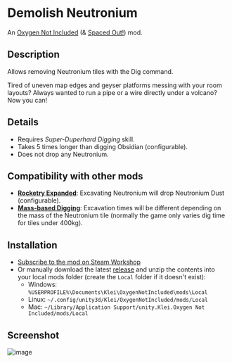 ﻿# Demolish Neutronium
An [Oxygen Not Included](https://store.steampowered.com/app/457140/Oxygen_Not_Included/) (& [Spaced Out!](https://store.steampowered.com/app/1452490/Oxygen_Not_Included__Spaced_Out/)) mod.

## Description
Allows removing Neutronium tiles with the Dig command.

Tired of uneven map edges and geyser platforms messing with your room layouts? Always wanted to run a pipe or a wire directly under a volcano? Now you can!

## Details
* Requires *Super-Duperhard Digging* skill.
* Takes 5 times longer than digging Obsidian (configurable).
* Does not drop any Neutronium.

## Compatibility with other mods

* **[Rocketry Expanded](https://steamcommunity.com/sharedfiles/filedetails/?id=2837919908)**: Excavating Neutronium will drop Neutronium Dust (configurable).
* **[Mass-based Digging](https://steamcommunity.com/sharedfiles/filedetails/?id=1835785649)**: Excavation times will be different depending on the mass of the Neutronium tile (normally the game only varies dig time for tiles under 400kg).

## Installation

* [Subscribe to the mod on Steam Workshop](https://steamcommunity.com/sharedfiles/filedetails/?id=2721654252)
* Or manually download the latest [release](https://github.com/modo-lv/oni-mods/releases) and unzip the contents into your local mods folder (create the `Local` folder if it doesn't exist):
  * Windows: `%USERPROFILE%\Documents\Klei\OxygenNotIncluded\mods\Local`
  * Linux: `~/.config/unity3d/Klei/OxygenNotIncluded/mods/Local`
  * Mac: `~/Library/Application Support/unity.Klei.Oxygen Not Included/mods/Local`


## Screenshot
![image](https://github.com/modo-lv/oni-mods/blob/master/Modo.DemolishNeutronium/screenshot.png?raw=true)
